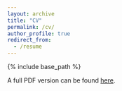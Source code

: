 ```yaml
---
layout: archive
title: "CV"
permalink: /cv/
author_profile: true
redirect_from:
  - /resume
---
```


{% include base_path %}

A full PDF version can be found <a href="https://moira-andrews.github.io/files/CV_Moira_Andrews.pdf">here</a>.
